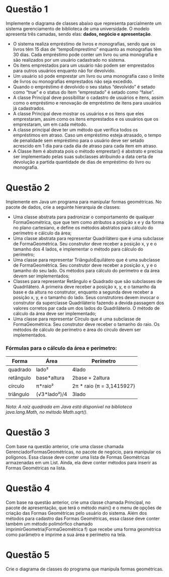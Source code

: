 # Questão 1
Implemente o diagrama de classes abaixo que representa parcialmente um sistema gerenciamento de biblioteca de uma universidade. O modelo apresenta três camadas, sendo elas: **dados, negócio e apresentação**.
* O sistema realiza empréstimo de livros e monografias, sendo que os livros têm 15 dias de “tempoEmprestimo” enquanto as monografias têm 30 dias. Cada empréstimo pode conter um livro ou uma monografia e são realizados por um usuário cadastrado no sistema.
* Os itens emprestados para um usuário não podem ser emprestados para outros usuários enquanto não for devolvido.
* Um usuário só pode emprestar um livro ou uma monografia caso o limite de livros ou monografias emprestados não seja excedido.
* Quando o empréstimo é devolvido o seu status “devolvido” é setado como “true” e o status do Item “emprestado” é setado como “false”.
* A classe Principal deve possibilitar o cadastro de usuários e itens, assim como o empréstimo e renovação de empréstimo de itens para usuários já cadastrados.
* A classe Principal deve mostrar os usuários e os itens que eles emprestaram, assim como os itens emprestados e os usuários que os emprestaram, um em cada método.
* A classe principal deve ter um método que verifica todos os empréstimos em atraso. Caso um empréstimo esteja atrasado, o tempo de penalidade sem empréstimo para o usuário deve ser setado acrescido em 1 dia para cada dia de atraso para cada item em atraso.
* A Classe Item é abstrata pois o método emprestar() é abstrato e precisa ser implementado pelas suas subclasses atribuindo a data certa de devolução a partida quantidade de dias de empréstimo do livro ou monografia.


# Questão 2
 Implemente em Java um programa para manipular formas geométricas. No pacote de dados, crie a seguinte hierarquia de classes:
* Uma classe abstrata para padronizar o comportamento de qualquer FormaGeométrica, que que tem como atributos a posição x e y da forma no plano cartesiano, e define os métodos abstratos para cálculo do perímetro e cálculo da área;
* Uma classe abstrata para representar Quadrilátero que é uma subclasse de FormaGeométrica. Seu construtor deve receber a posição x, y e o tamanho dos 4 lados, e implementar o método para cálculo do perímetro;
* Uma classe para representar TriânguloEquilátero que é uma subclasse de FormaGeométrica. Seu construtor deve receber a posição x, y e o tamanho do seu lado. Os métodos para cálculo do perímetro e da área devem ser implementados;
* Classes para representar Retângulo e Quadrado que são subclasses de Quadrilátero. A primeira deve receber a posição x, y, e o tamanho da base e da altura no construtor, enquanto a segunda deve receber a posição x, y, e o tamanho do lado. Seus construtores devem invocar o construtor da superclasse Quadriláterio fazendo a devida passagem dos valores corretos par cada um dos lados do Quadriláterio. O método de cálculo da área deve ser implementado;
* Uma classe para representar Círculo que é uma subclasse de FormaGeométrica. Seu construtor deve receber o tamanho do raio. Os métodos de cálculo de perímetro e área do círculo devem ser implementados.

### Fórmulas para o cálculo da área e perímetro:

|Forma     |   Área     |    Perímetro               |
|----------|------------|----------------------------|
|quadrado  |    lado²   | 4lado                      |
|retângulo |base*altura | 2base + 2altura            |
|círculo   |π*raio²     |2π * raio (π = 3,1415927)   |
|triângulo |(√3*lado²)/4| 3lado                      |


*Nota: A raiz quadrada em Java está disponível na biblioteca java.lang.Math, no método Math.sqrt().*

# Questão 3
Com base na questão anterior, crie uma classe chamada GerenciadorFormasGeométricas, no pacote de negócio, para manipular os polígonos. Essa classe deve conter uma lista de Formas Geométricas armazenadas em um List. Ainda, ela deve conter métodos para inserir as Formas Geométricas na lista.

# Questão 4
Com base na questão anterior, crie uma classe chamada Principal, no pacote de apresentação, que terá o método main() e o menu de opções de criação das Formas Geométricas pelo usuário do sistema. Além dos métodos para cadastro das Formas Geométricas, essa classe deve conter também um método polimórfico chamado imprimirGeometria(FormaGeométrica f) que recebe uma forma geométrica como parâmetro e imprime a sua área e perímetro na tela.

# Questão 5
Crie o diagrama de classes do programa que manipula formas geométricas.